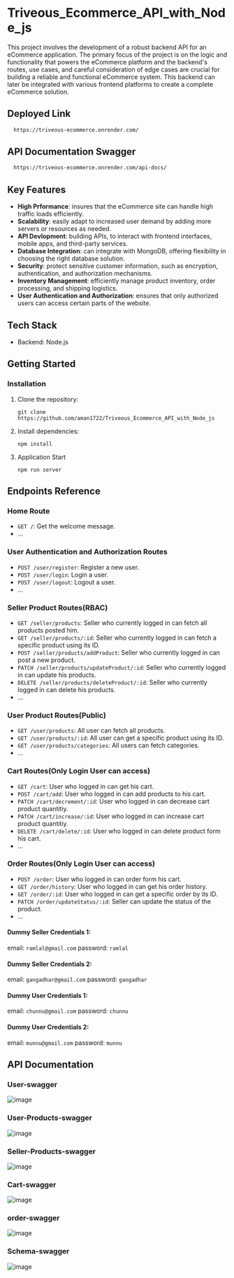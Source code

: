 # Triveous_Ecommerce_API_with_Node_js

This project involves the development of a robust backend API for an eCommerce application. The primary focus of the project is on the logic and functionality that powers the eCommerce platform and the backend's routes, use cases, and careful consideration of edge cases are crucial for building a reliable and functional eCommerce system. This backend can later be integrated with various frontend platforms to create a complete eCommerce solution.

## Deployed Link

```bash
  https://triveous-ecommerce.onrender.com/
```

## API Documentation Swagger

```bash
  https://triveous-ecommerce.onrender.com/api-docs/
```

## Key Features

- **High Prformance**: insures that the eCommerce site can handle high traffic loads efficiently.
- **Scalability**: easily adapt to increased user demand by adding more servers or resources as needed.
- **API Devlopment**: building APIs, to interact with frontend interfaces, mobile apps, and third-party services.
- **Database Integration**: can integrate with MongoDB, offering flexibility in choosing the right database solution.
- **Security**: protect sensitive customer information, such as encryption, authentication, and authorization mechanisms.
- **Inventory Management**: efficiently manage product inventory, order processing, and shipping logistics.
- **User Authentication and Authorization**: ensures that only authorized users can access certain parts of the website.

## Tech Stack

- Backend: Node.js


## Getting Started

### Installation

1. Clone the repository:

   ```
   git clone https://github.com/aman1722/Triveous_Ecommerce_API_with_Node_js
   ```
   
2. Install dependencies:
   ```
   npm install 
   ```

3. Application Start
   ```
   npm run server
   ```


## Endpoints Reference

### Home Route

- `GET /`: Get the welcome message.
- ...


### User Authentication and Authorization Routes

- `POST /user/register`: Register a new user.
- `POST /user/login`: Login a user.
- `POST /user/logout`: Logout a user.
- ...

### Seller Product Routes(RBAC)

- `GET /seller/products`: Seller who currently logged in can fetch all products posted him.
- `GET /seller/products/:id`:  Seller who currently logged in can fetch a specific product using its ID.
- `POST /seller/products/addProduct`:  Seller who currently logged in can post a new product.
- `PATCH /seller/products/updateProduct/:id`:  Seller who currently logged in can update his products.
- `DELETE /seller/products/deleteProduct/:id`:  Seller who currently logged in can delete his products.
- ...

### User Product Routes(Public)

- `GET /user/products`: All user can fetch all products.
- `GET /user/products/:id`: All user can get a specific product using its ID.
- `GET /user/products/categories`: All users can fetch categories.
- ...

### Cart Routes(Only Login User can access)

- `GET /cart`: User who logged in can get his cart.
- `POST /cart/add`: User who logged in can add products to his cart.
- `PATCH /cart/decrement/:id`: User who logged in can decrease cart product quantitiy.
- `PATCH /cart/increase/:id`: User who logged in can increase cart product quantitiy.
- `DELETE /cart/delete/:id`: User who logged in can delete product form his cart.
- ...

### Order Routes(Only Login User can access)

- `POST /order`: User who logged in can order form his cart.
- `GET /order/history`: User who logged in can get his order history.
- `GET /order/:id`: User who logged in can get a specific order by its ID.
- `PATCH /order/updateStatus/:id`: Seller can update the status of the product.
- ...



#### Dummy Seller Credentials 1: 
email: `ramlal@gmail.com`
password: `ramlal`


#### Dummy Seller Credentials 2: 
email: `gangadhar@gmail.com`
password: `gangadhar`


#### Dummy User Credentials 1: 
email: `chunnu@gmail.com`
password: `chunnu`


#### Dummy User Credentials 2: 
email: `munnu@gmail.com`
password: `munnu`


## API Documentation 

### User-swagger
![image](https://github.com/aman1722/Triveous_Ecommerce_API_with_Node_js/assets/112754413/e9848fe8-464f-4781-86fd-f91f57154ceb)


### User-Products-swagger
![image](https://github.com/aman1722/Triveous_Ecommerce_API_with_Node_js/assets/112754413/6aa09919-e74a-4a6f-b12d-5367a09afbae)


### Seller-Products-swagger
![image](https://github.com/aman1722/Triveous_Ecommerce_API_with_Node_js/assets/112754413/3d31e7e1-6b77-4931-9e68-332ff64a54e8)



### Cart-swagger
![image](https://github.com/aman1722/Triveous_Ecommerce_API_with_Node_js/assets/112754413/1d72e563-9b2e-4814-ba22-a65a9121056c)


### order-swagger
![image](https://github.com/aman1722/Triveous_Ecommerce_API_with_Node_js/assets/112754413/abd3212b-747f-405e-b7c1-a0c372b79d19)


### Schema-swagger
![image](https://github.com/aman1722/Triveous_Ecommerce_API_with_Node_js/assets/112754413/bb5d6910-f362-4f87-b881-493c035961cf)

